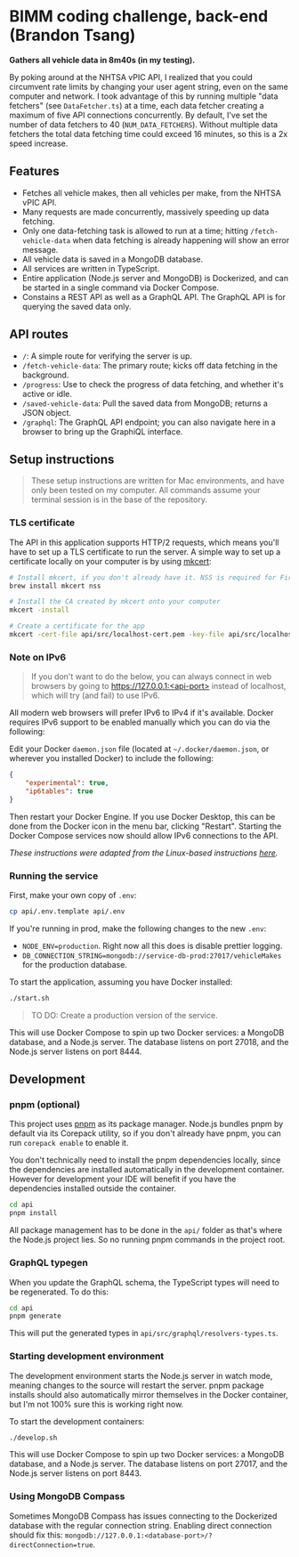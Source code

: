 # BIMM coding challenge, back-end (Brandon Tsang)

**Gathers all vehicle data in 8m40s (in my testing).**

By poking around at the NHTSA vPIC API, I realized that you could circumvent rate limits by changing your user agent string, even on the same computer and network. I took advantage of this by running multiple "data fetchers" (see `DataFetcher.ts`) at a time, each data fetcher creating a maximum of five API connections concurrently. By default, I've set the number of data fetchers to 40 (`NUM_DATA_FETCHERS`). Without multiple data fetchers the total data fetching time could exceed 16 minutes, so this is a 2x speed increase.

## Features

- Fetches all vehicle makes, then all vehicles per make, from the NHTSA vPIC API.
- Many requests are made concurrently, massively speeding up data fetching.
- Only one data-fetching task is allowed to run at a time; hitting `/fetch-vehicle-data` when data fetching is already happening will show an error message.
- All vehicle data is saved in a MongoDB database.
- All services are written in TypeScript.
- Entire application (Node.js server and MongoDB) is Dockerized, and can be started in a single command via Docker Compose.
- Constains a REST API as well as a GraphQL API. The GraphQL API is for querying the saved data only.

## API routes

- `/`: A simple route for verifying the server is up.
- `/fetch-vehicle-data`: The primary route; kicks off data fetching in the background.
- `/progress`: Use to check the progress of data fetching, and whether it's active or idle.
- `/saved-vehicle-data`: Pull the saved data from MongoDB; returns a JSON object.
- `/graphql`: The GraphQL API endpoint; you can also navigate here in a browser to bring up the GraphiQL interface.

## Setup instructions

> These setup instructions are written for Mac environments, and have only been tested on my computer. All commands assume your terminal session is in the base of the repository.

### TLS certificate

The API in this application supports HTTP/2 requests, which means you'll have to set up a TLS certificate to run the server. A simple way to set up a certificate locally on your computer is by using [mkcert](https://github.com/FiloSottile/mkcert):

```bash
# Install mkcert, if you don't already have it. NSS is required for Firefox
brew install mkcert nss

# Install the CA created by mkcert onto your computer
mkcert -install

# Create a certificate for the app
mkcert -cert-file api/src/localhost-cert.pem -key-file api/src/localhost-privkey.pem localhost 127.0.0.1 ::1
```

### Note on IPv6

> If you don't want to do the below, you can always connect in web browsers by going to https://127.0.0.1:<api-port> instead of localhost, which will try (and fail) to use IPv6.

All modern web browsers will prefer IPv6 to IPv4 if it's available. Docker requires IPv6 support to be enabled manually which you can do via the following:

Edit your Docker `daemon.json` file (located at `~/.docker/daemon.json`, or wherever you installed Docker) to include the following:

```json
{
	"experimental": true,
	"ip6tables": true
}
```

Then restart your Docker Engine. If you use Docker Desktop, this can be done from the Docker icon in the menu bar, clicking "Restart". Starting the Docker Compose services now should allow IPv6 connections to the API.

_These instructions were adapted from the Linux-based instructions [here](https://docs.docker.com/config/daemon/ipv6/)._

### Running the service

First, make your own copy of `.env`:

```bash
cp api/.env.template api/.env
```

If you're running in prod, make the following changes to the new `.env`:
- `NODE_ENV=production`. Right now all this does is disable prettier logging.
- `DB_CONNECTION_STRING=mongodb://service-db-prod:27017/vehicleMakes` for the production database.

To start the application, assuming you have Docker installed:

```bash
./start.sh
```

> TO DO: Create a production version of the service.

This will use Docker Compose to spin up two Docker services: a MongoDB database, and a Node.js server. The database listens on port 27018, and the Node.js server listens on port 8444.

## Development

### pnpm (optional)

This project uses [pnpm](https://pnpm.io/) as its package manager. Node.js bundles pnpm by default via its Corepack utility, so if you don't already have pnpm, you can run `corepack enable` to enable it.

You don't technically need to install the pnpm dependencies locally, since the dependencies are installed automatically in the development container. However for development your IDE will benefit if you have the dependencies installed outside the container.

```bash
cd api
pnpm install
```

All package management has to be done in the `api/` folder as that's where the Node.js project lies. So no running pnpm commands in the project root.

### GraphQL typegen

When you update the GraphQL schema, the TypeScript types will need to be regenerated. To do this:

```bash
cd api
pnpm generate
```

This will put the generated types in `api/src/graphql/resolvers-types.ts`.

### Starting development environment

The development environment starts the Node.js server in watch mode, meaning changes to the source will restart the server. pnpm package installs should also automatically mirror themselves in the Docker container, but I'm not 100% sure this is working right now.

To start the development containers:

```bash
./develop.sh
```

This will use Docker Compose to spin up two Docker services: a MongoDB database, and a Node.js server. The database listens on port 27017, and the Node.js server listens on port 8443.

### Using MongoDB Compass

Sometimes MongoDB Compass has issues connecting to the Dockerized database with the regular connection string. Enabling direct connection should fix this: `mongodb://127.0.0.1:<database-port>/?directConnection=true`.
